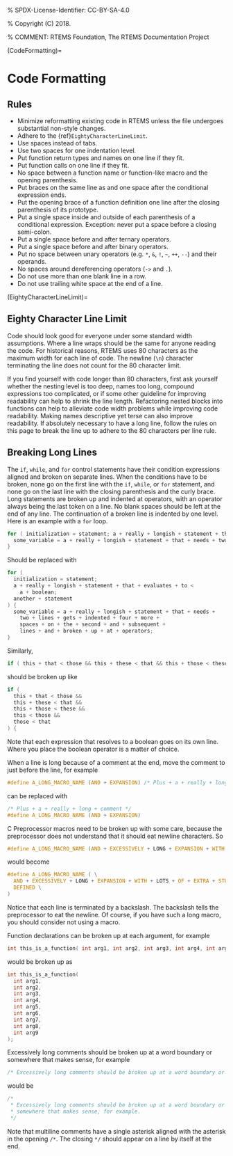 % SPDX-License-Identifier: CC-BY-SA-4.0

% Copyright (C) 2018.

% COMMENT: RTEMS Foundation, The RTEMS Documentation Project

(CodeFormatting)=

# Code Formatting

## Rules

- Minimize reformatting existing code in RTEMS unless the file undergoes
  substantial non-style changes.
- Adhere to the {ref}`EightyCharacterLineLimit`.
- Use spaces instead of tabs.
- Use two spaces for one indentation level.
- Put function return types and names on one line if they fit.
- Put function calls on one line if they fit.
- No space between a function name or function-like macro and
  the opening parenthesis.
- Put braces on the same line as and one space after the
  conditional expression ends.
- Put the opening brace of a function definition one line after the closing
  parenthesis of its prototype.
- Put a single space inside and outside of each parenthesis of a conditional
  expression. Exception: never put a space before a closing semi-colon.
- Put a single space before and after ternary operators.
- Put a single space before and after binary operators.
- Put no space between unary operators (e.g. `*`, `&`, `!`, `~`, `++`, `--`)
  and their operands.
- No spaces around dereferencing operators (`->` and `.`).
- Do not use more than one blank line in a row.
- Do not use trailing white space at the end of a line.

(EightyCharacterLineLimit)=

## Eighty Character Line Limit

Code should look good for everyone under some standard width assumptions.
Where a line wraps should be the same for anyone reading the code. For
historical reasons, RTEMS uses 80 characters as the maximum width for each line
of code. The newline (`\n`) character terminating the line does not count
for the 80 character limit.

If you find yourself with code longer than 80 characters, first ask yourself
whether the nesting level is too deep, names too long, compound expressions too
complicated, or if some other guideline for improving readability can help to
shrink the line length. Refactoring nested blocks into functions can help to
alleviate code width problems while improving code readability. Making names
descriptive yet terse can also improve readability. If absolutely necessary to
have a long line, follow the rules on this page to break the line up to adhere
to the 80 characters per line rule.

## Breaking Long Lines

The `if`, `while`, and `for` control statements have their condition
expressions aligned and broken on separate lines. When the conditions have to
be broken, none go on the first line with the `if`, `while`, or `for`
statement, and none go on the last line with the closing parenthesis and the
curly brace. Long statements are broken up and indented at operators, with an
operator always being the last token on a line. No blank spaces should be left
at the end of any line. The continuation of a broken line is indented by one
level. Here is an example with a `for` loop.

```c
for ( initialization = statement; a + really + longish + statement + that + evaluates + to < a + boolean; another + statement ) {
  some_variable = a + really + longish + statement + that + needs + two + lines + gets + indented + four + more + spaces + on + the + second + and + subsequent + lines + and + broken + up + at + operators;
}
```

Should be replaced with

```c
for (
  initialization = statement;
  a + really + longish + statement + that + evaluates + to <
    a + boolean;
  another + statement
) {
  some_variable = a + really + longish + statement + that + needs +
    two + lines + gets + indented + four + more +
    spaces + on + the + second + and + subsequent +
    lines + and + broken + up + at + operators;
}
```

Similarly,

```c
if ( this + that < those && this + these < that && this + those < these && this < those && those < that ) {
```

should be broken up like

```c
if (
  this + that < those &&
  this + these < that &&
  this + those < these &&
  this < those &&
  those < that
) {
```

Note that each expression that resolves to a boolean goes on its own line.
Where you place the boolean operator is a matter of choice.

When a line is long because of a comment at the end, move the comment to
just before the line, for example

```c
#define A_LONG_MACRO_NAME (AND + EXPANSION) /* Plus + a + really + long + comment */
```

can be replaced with

```c
/* Plus + a + really + long + comment */
#define A_LONG_MACRO_NAME (AND + EXPANSION)
```

C Preprocessor macros need to be broken up with some care, because the
preprocessor does not understand that it should eat newline characters. So

```c
#define A_LONG_MACRO_NAME (AND + EXCESSIVELY + LONG + EXPANSION + WITH + LOTS + OF + EXTRA + STUFF + DEFINED)
```

would become

```c
#define A_LONG_MACRO_NAME ( \
  AND + EXCESSIVELY + LONG + EXPANSION + WITH + LOTS + OF + EXTRA + STUFF + \
  DEFINED \
)
```

Notice that each line is terminated by a backslash.
The backslash tells the preprocessor to eat the newline. Of course, if you have
such a long macro, you should consider not using a macro.

Function declarations can be broken up at each argument, for example

```c
int this_is_a_function( int arg1, int arg2, int arg3, int arg4, int arg5, int arg6, int arg7, int arg8, int arg9 );
```

would be broken up as

```c
int this_is_a_function(
  int arg1,
  int arg2,
  int arg3,
  int arg4,
  int arg5,
  int arg6,
  int arg7,
  int arg8,
  int arg9
);
```

Excessively long comments should be broken up at a word boundary or somewhere
that makes sense, for example

```c
/* Excessively long comments should be broken up at a word boundary or somewhere that makes sense, for example */
```

would be

```c
/*
 * Excessively long comments should be broken up at a word boundary or
 * somewhere that makes sense, for example.
 */
```

Note that multiline comments have a single asterisk aligned with the asterisk
in the opening `/*`. The closing `*/` should appear on a line by itself at
the end.
